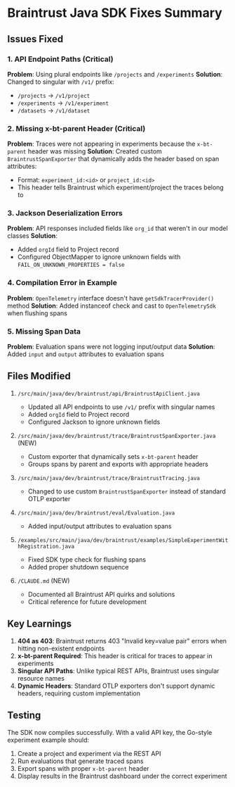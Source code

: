 # Braintrust Java SDK Fixes Summary

## Issues Fixed

### 1. API Endpoint Paths (Critical)
**Problem**: Using plural endpoints like `/projects` and `/experiments`
**Solution**: Changed to singular with `/v1/` prefix:
- `/projects` → `/v1/project`
- `/experiments` → `/v1/experiment`  
- `/datasets` → `/v1/dataset`

### 2. Missing x-bt-parent Header (Critical)
**Problem**: Traces were not appearing in experiments because the `x-bt-parent` header was missing
**Solution**: Created custom `BraintrustSpanExporter` that dynamically adds the header based on span attributes:
- Format: `experiment_id:<id>` or `project_id:<id>`
- This header tells Braintrust which experiment/project the traces belong to

### 3. Jackson Deserialization Errors
**Problem**: API responses included fields like `org_id` that weren't in our model classes
**Solution**: 
- Added `orgId` field to Project record
- Configured ObjectMapper to ignore unknown fields with `FAIL_ON_UNKNOWN_PROPERTIES = false`

### 4. Compilation Error in Example
**Problem**: `OpenTelemetry` interface doesn't have `getSdkTracerProvider()` method
**Solution**: Added instanceof check and cast to `OpenTelemetrySdk` when flushing spans

### 5. Missing Span Data
**Problem**: Evaluation spans were not logging input/output data
**Solution**: Added `input` and `output` attributes to evaluation spans

## Files Modified

1. `/src/main/java/dev/braintrust/api/BraintrustApiClient.java`
   - Updated all API endpoints to use `/v1/` prefix with singular names
   - Added `orgId` field to Project record
   - Configured Jackson to ignore unknown fields

2. `/src/main/java/dev/braintrust/trace/BraintrustSpanExporter.java` (NEW)
   - Custom exporter that dynamically sets `x-bt-parent` header
   - Groups spans by parent and exports with appropriate headers

3. `/src/main/java/dev/braintrust/trace/BraintrustTracing.java`
   - Changed to use custom `BraintrustSpanExporter` instead of standard OTLP exporter

4. `/src/main/java/dev/braintrust/eval/Evaluation.java`
   - Added input/output attributes to evaluation spans

5. `/examples/src/main/java/dev/braintrust/examples/SimpleExperimentWithRegistration.java`
   - Fixed SDK type check for flushing spans
   - Added proper shutdown sequence

6. `/CLAUDE.md` (NEW)
   - Documented all Braintrust API quirks and solutions
   - Critical reference for future development

## Key Learnings

1. **404 as 403**: Braintrust returns 403 "Invalid key=value pair" errors when hitting non-existent endpoints
2. **x-bt-parent Required**: This header is critical for traces to appear in experiments
3. **Singular API Paths**: Unlike typical REST APIs, Braintrust uses singular resource names
4. **Dynamic Headers**: Standard OTLP exporters don't support dynamic headers, requiring custom implementation

## Testing

The SDK now compiles successfully. With a valid API key, the Go-style experiment example should:
1. Create a project and experiment via the REST API
2. Run evaluations that generate traced spans
3. Export spans with proper `x-bt-parent` header
4. Display results in the Braintrust dashboard under the correct experiment
